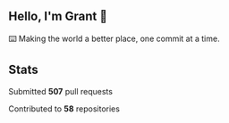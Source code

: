 ## Hello, I'm Grant 👋

⌨️  Making the world a better place, one commit at a time.


## Stats

Submitted **507** pull requests

Contributed to **58** repositories
